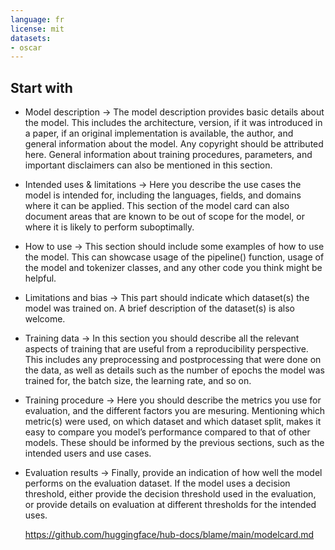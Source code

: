 ```yaml
---
language: fr
license: mit
datasets:
- oscar
---
```


## Start with 
* Model description
  -> The model description provides basic details about the model. This includes the architecture, version, if it was introduced in a paper, if an original implementation is available, the author, and general information about the model. Any copyright should be attributed here. General information about training procedures, parameters, and important disclaimers can also be mentioned in this section.
  
* Intended uses & limitations
  -> Here you describe the use cases the model is intended for, including the languages, fields, and domains where it can be applied. This section of the model card can also document areas that are known to be out of scope for the model, or where it is likely to perform suboptimally.
  
* How to use
  -> This section should include some examples of how to use the model. This can showcase usage of the pipeline() function, usage of the model and tokenizer classes, and any other code you think might be helpful.
  
* Limitations and bias
  -> This part should indicate which dataset(s) the model was trained on. A brief description of the dataset(s) is also welcome.
  
* Training data
  -> In this section you should describe all the relevant aspects of training that are useful from a reproducibility perspective. This includes any preprocessing and postprocessing that were done on the data, as well as details such as the number of epochs the model was trained for, the batch size, the learning rate, and so on.
  
* Training procedure
  -> Here you should describe the metrics you use for evaluation, and the different factors you are mesuring. Mentioning which metric(s) were used, on which dataset and which dataset split, makes it easy to compare you model’s performance compared to that of other models. These should be informed by the previous sections, such as the intended users and use cases.
  
* Evaluation results
  -> Finally, provide an indication of how well the model performs on the evaluation dataset. If the model uses a decision threshold, either provide the decision threshold used in the evaluation, or provide details on evaluation at different thresholds for the intended uses.
  
  https://github.com/huggingface/hub-docs/blame/main/modelcard.md